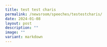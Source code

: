 ```yaml
---
title: test test charis
permalink: /newsroom/speeches/testestcharis/
date: 2024-01-08
layout: post
description: ""
image: ""
variant: markdown
---
```

